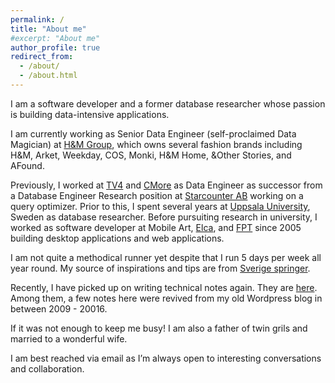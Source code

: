 ```yaml
---
permalink: /
title: "About me"
#excerpt: "About me"
author_profile: true
redirect_from: 
  - /about/
  - /about.html
---
```

I am a software developer and a former database researcher whose passion is building data-intensive applications.

I am currently working as Senior Data Engineer (self-proclaimed
 Data Magician) at [H&M Group](https://hmgroup.com/), which owns several fashion brands including H&M, Arket, Weekday, COS, Monki, H&M Home, &Other Stories, and AFound.

Previously, I worked at [TV4](https://www.tv4.se/) and [CMore](https://www.cmore.se) as Data Engineer as successor from a Database Engineer Research position at [Starcounter AB](https://starcounter.com) working on a query optimizer. Prior to this, I spent several years at [Uppsala University](https://www.uu.se/), Sweden as database researcher. Before pursuiting research in university, I worked as software developer at Mobile Art, [Elca](https:///www.elca.vn), and [FPT](https://www.fpt-software.com/) since 2005 building desktop applications and web applications.

I am not quite a methodical runner yet despite that I run 5 days per week all year round. My source of inspirations and tips are from [Sverige springer](https://www.sverigespringer.se/).

Recently, I have picked up on writing technical notes again. They are [here](/year-archive/). Among them, a few notes here were revived from my old Wordpress blog in between 2009 - 20016.

If it was not enough to keep me busy! I am also a father of twin grils and married to a wonderful wife.  

I am best reached via email as I’m always open to interesting conversations and collaboration.
